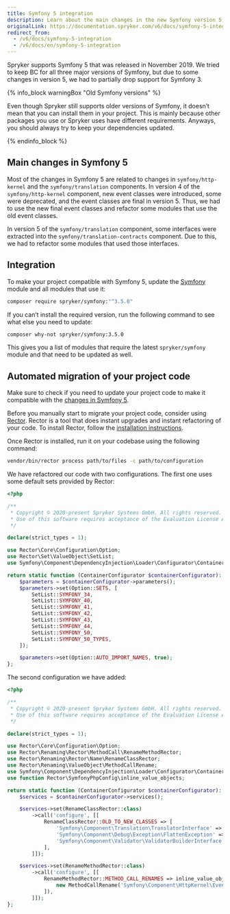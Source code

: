```yaml
---
title: Symfony 5 integration
description: Learn about the main changes in the new Symfony version 5, and how you can make your project compatible with it
originalLink: https://documentation.spryker.com/v6/docs/symfony-5-integration
redirect_from:
  - /v6/docs/symfony-5-integration
  - /v6/docs/en/symfony-5-integration
---
```


Spryker supports Symfony 5 that was released in November 2019. We tried to keep BC for all three major versions of Symfony, but due to some changes in version 5, we had to partially drop support for Symfony 3. 

{% info_block warningBox "Old Symfony versions" %}

Even though Spryker still supports older versions of Symfony, it doesn’t mean that you can install them in your project. This is mainly because other packages you use or Spryker uses have different requirements. Anyways, you should always try to keep your dependencies updated.

{% endinfo_block %}

<a name="changes"></a>

## Main changes in Symfony 5

Most of the changes in Symfony 5 are related to changes in `symfony/http-kernel` and the `symfony/translation` components. In version 4 of the `symfony/http-kernel` component, new event classes were introduced, some were deprecated, and the event classes are final in version 5. Thus, we had to use the new final event classes and refactor some modules that use the old event classes.

In version 5 of the `symfony/translation` component, some interfaces were extracted into the `symfony/translation-contracts` component. Due to this, we had to refactor some modules that used those interfaces. 

## Integration
To make your project compatible with Symfony 5, update the [Symfony](https://github.com/spryker/symfony) module and all modules that use it:

```Bash
composer require spryker/symfony:"^3.5.0"
```

If you can’t install the required version, run the following command to see what else you need to update:

```Bash
composer why-not spryker/symfony:3.5.0
```

This gives you a list of modules that require the latest `spryker/symfony` module and that need to be updated as well.


## Automated migration of your project code

Make sure to check if you need to update your project code to make it compatible with the [changes in Symfony 5](#changes). 

Before you manually start to migrate your project code, consider using [Rector](https://github.com/rectorphp/rector). Rector is a tool that does instant upgrades and instant refactoring of your code. To install Rector, follow the [installation instructions](https://github.com/rectorphp/rector#install).

Once Rector is installed, run it on your codebase using the following command:

```Bash
vendor/bin/rector process path/to/files -c path/to/configuration
```
We have refactored our code with two configurations. The first one uses some default sets provided by Rector:

```PHP
<?php

/**
 * Copyright © 2020-present Spryker Systems GmbH. All rights reserved.
 * Use of this software requires acceptance of the Evaluation License Agreement. See LICENSE file.
 */

declare(strict_types = 1);

use Rector\Core\Configuration\Option;
use Rector\Set\ValueObject\SetList;
use Symfony\Component\DependencyInjection\Loader\Configurator\ContainerConfigurator;

return static function (ContainerConfigurator $containerConfigurator): void {
    $parameters = $containerConfigurator->parameters();
    $parameters->set(Option::SETS, [
        SetList::SYMFONY_34,
        SetList::SYMFONY_40,
        SetList::SYMFONY_41,
        SetList::SYMFONY_42,
        SetList::SYMFONY_43,
        SetList::SYMFONY_44,
        SetList::SYMFONY_50,
        SetList::SYMFONY_50_TYPES,
    ]);

    $parameters->set(Option::AUTO_IMPORT_NAMES, true);
};
```
The second configuration we have added:

```PHP
<?php

/**
 * Copyright © 2020-present Spryker Systems GmbH. All rights reserved.
 * Use of this software requires acceptance of the Evaluation License Agreement. See LICENSE file.
 */

declare(strict_types = 1);

use Rector\Core\Configuration\Option;
use Rector\Renaming\Rector\MethodCall\RenameMethodRector;
use Rector\Renaming\Rector\Name\RenameClassRector;
use Rector\Renaming\ValueObject\MethodCallRename;
use Symfony\Component\DependencyInjection\Loader\Configurator\ContainerConfigurator;
use function Rector\SymfonyPhpConfig\inline_value_objects;

return static function (ContainerConfigurator $containerConfigurator): void {
    $services = $containerConfigurator->services();

    $services->set(RenameClassRector::class)
        ->call('configure', [[
            RenameClassRector::OLD_TO_NEW_CLASSES => [
                'Symfony\Component\Translation\TranslatorInterface' => 'Symfony\Contracts\Translation\TranslatorInterface',
                'Symfony\Component\Debug\Exception\FlattenException' => 'Symfony\Component\ErrorHandler\Exception\FlattenException',
                'Symfony\Component\Validator\ValidatorBuilderInterface' => 'Symfony\Component\Validator\ValidatorBuilder',
            ],
        ]]);

    $services->set(RenameMethodRector::class)
        ->call('configure', [[
            RenameMethodRector::METHOD_CALL_RENAMES => inline_value_objects([
                new MethodCallRename('Symfony\Component\HttpKernel\Event\ExceptionEvent', 'getException', 'getThrowable'),
            ]),
        ]]);
};
```
